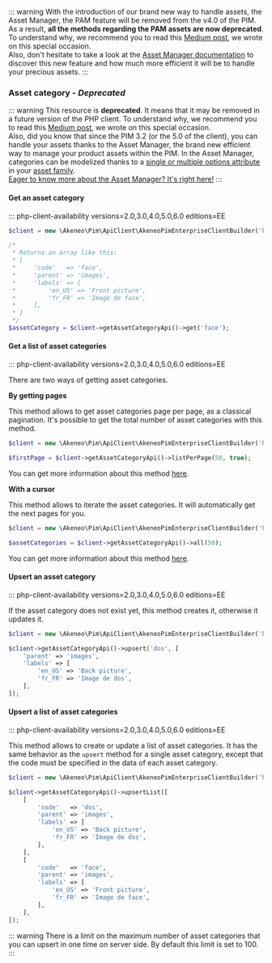 ::: warning
With the introduction of our brand new way to handle assets, the Asset Manager, the PAM feature will be removed from the v4.0 of the PIM. As a result, **all the methods regarding the PAM assets are now deprecated**.   
To understand why, we recommend you to read this [Medium post](https://medium.com/akeneo-labs/between-stability-and-innovation-c2d2dd61a804), we wrote on this special occasion.  
Also, don't hesitate to take a look at the [Asset Manager documentation](/documentation/asset-manager.html) to discover this new feature and how much more efficient it will be to handle your precious assets.
:::

### Asset category _- Deprecated_

::: warning
This resource is **deprecated**. It means that it may be removed in a future version of the PHP client. To understand why, we recommend you to read this [Medium post](https://medium.com/akeneo-labs/between-stability-and-innovation-c2d2dd61a804), we wrote on this special occasion.  
Also, did you know that since the PIM 3.2 (or the 5.0 of the client), you can handle your assets thanks to the Asset Manager, the brand new efficient way to manage your product assets within the PIM. In the Asset Manager, categories can be modelized thanks to a [single or multiple options attribute](/documentation/asset-manager.html#the-single-and-multiple-options-attributes) in your [asset family](/documentation/asset-manager.html#the-asset-family).  
[Eager to know more about the Asset Manager? It's right here!](/documentation/asset-manager.html#concepts-resources)
:::

#### Get an asset category
::: php-client-availability versions=2.0,3.0,4.0,5.0,6.0 editions=EE

```php
$client = new \Akeneo\Pim\ApiClient\AkeneoPimEnterpriseClientBuilder('http://akeneo.com/')->buildAuthenticatedByPassword('client_id', 'secret', 'admin', 'admin');

/*
 * Returns an array like this:
 * [
 *     'code'   => 'face',
 *     'parent' => 'images',
 *     'labels' => [
 *         'en_US' => 'Front picture',
 *         'fr_FR' => 'Image de face',
 *     ],
 * ]
 */
$assetCategory = $client->getAssetCategoryApi()->get('face');
```

#### Get a list of asset categories
::: php-client-availability versions=2.0,3.0,4.0,5.0,6.0 editions=EE

There are two ways of getting asset categories. 

**By getting pages**

This method allows to get asset categories page per page, as a classical pagination.
It's possible to get the total number of asset categories with this method.

```php
$client = new \Akeneo\Pim\ApiClient\AkeneoPimEnterpriseClientBuilder('http://akeneo.com/')->buildAuthenticatedByPassword('client_id', 'secret', 'admin', 'admin');

$firstPage = $client->getAssetCategoryApi()->listPerPage(50, true);
```

You can get more information about this method [here](/php-client/list-resources.html#by-getting-pages).

**With a cursor**

This method allows to iterate the asset categories. It will automatically get the next pages for you.

```php
$client = new \Akeneo\Pim\ApiClient\AkeneoPimEnterpriseClientBuilder('http://akeneo.com/')->buildAuthenticatedByPassword('client_id', 'secret', 'admin', 'admin');

$assetCategories = $client->getAssetCategoryApi()->all(50);
```

You can get more information about this method [here](/php-client/list-resources.html#with-a-cursor).

#### Upsert an asset category
::: php-client-availability versions=2.0,3.0,4.0,5.0,6.0 editions=EE

If the asset category does not exist yet, this method creates it, otherwise it updates it.

```php
$client = new \Akeneo\Pim\ApiClient\AkeneoPimEnterpriseClientBuilder('http://akeneo.com/')->buildAuthenticatedByPassword('client_id', 'secret', 'admin', 'admin');

$client->getAssetCategoryApi()->upsert('dos', [
    'parent' => 'images',
    'labels' => [
        'en_US' => 'Back picture',
        'fr_FR' => 'Image de dos',
    ],
]);
```

#### Upsert a list of asset categories
::: php-client-availability versions=2.0,3.0,4.0,5.0,6.0 editions=EE

This method allows to create or update a list of asset categories.
It has the same behavior as the `upsert` method for a single asset category, except that the code must be specified in the data of each asset category.

```php
$client = new \Akeneo\Pim\ApiClient\AkeneoPimEnterpriseClientBuilder('http://akeneo.com/')->buildAuthenticatedByPassword('client_id', 'secret', 'admin', 'admin');

$client->getAssetCategoryApi()->upsertList([
    [
        'code'   => 'dos',
        'parent' => 'images',
        'labels' => [
            'en_US' => 'Back picture',
            'fr_FR' => 'Image de dos',
        ],
    ],
    [
        'code'   => 'face',
        'parent' => 'images',
        'labels' => [
            'en_US' => 'Front picture',
            'fr_FR' => 'Image de face',
        ],
    ],
]);
```

::: warning
There is a limit on the maximum number of asset categories that you can upsert in one time on server side. By default this limit is set to 100.
:::
